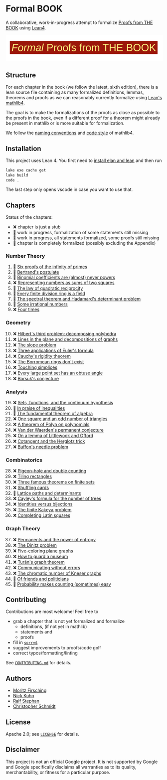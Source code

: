 # Formal BOOK

A collaborative, work-in-progress attempt to formalize [Proofs from THE BOOK](https://link.springer.com/book/10.1007/978-3-662-57265-8) using [Lean4](https://leanprover.github.io/lean4/doc/whatIsLean.html).


![Formal Proofs from THE BOOK](formal_proofs_form_the_book.svg)

## Structure

For each chapter in the book (we follow the latest, sixth edition), there is a lean source file containing as many formalized definitions, lemmas, theorems and proofs as we can reasonably currently formalize using [Lean's mathlib4](https://github.com/leanprover-community/mathlib4).

The goal is to make the formalizations of the proofs as close as possible to the proofs in the book, even if a different proof for a theorem might already be present in mathlib or is more suitable for formalization.

We follow the [naming conventions](https://github.com/leanprover-community/mathlib4/wiki/Porting-wiki#naming-convention) and [code style](https://leanprover-community.github.io/contribute/style.html) of mathlib4.

## Installation

This project uses Lean 4. You first need to [install elan and lean](https://leanprover.github.io/lean4/doc/setup.html) and then run
```shell
lake exe cache get
lake build
code .
```
The last step only opens vscode in case you want to use that.

## Chapters

Status of the chapters:

  - :x: chapter is just a stub
  - :thought_balloon: work in progress, formalization of some statements still missing
  - :speech_balloon: work in progress, all statements formalized, some proofs still missing
  - :tada: chapter is completely formalized (possibly excluding the Appendix)

### Number Theory
  1. :speech_balloon: [Six proofs of the infinity of primes](https://github.com/mo271/FormalBook/blob/main/FormalBook/Chapter_01.lean)
  2. :speech_balloon: [Bertrand's postulate](https://github.com/mo271/FormalBook/blob/main/FormalBook/Chapter_02.lean)
  3. :speech_balloon: [Binomial coefficients are (almost) never powers](https://github.com/mo271/FormalBook/blob/main/FormalBook/Chapter_03.lean)
  4. :x: [Representing numbers as sums of two squares](https://github.com/mo271/FormalBook/blob/main/FormalBook/Chapter_04.lean)
  5. :thought_balloon: [The law of quadratic reciprocity](https://github.com/mo271/FormalBook/blob/main/FormalBook/Chapter_05.lean)
  6. :thought_balloon: [Every finite division ring is a field](https://github.com/mo271/FormalBook/blob/main/FormalBook/Chapter_06.lean)
  7. :thought_balloon: [The spectral theorem and Hadamard's determinant problem](https://github.com/mo271/FormalBook/blob/main/FormalBook/Chapter_07.lean)
  8. :thought_balloon: [Some irrational numbers](https://github.com/mo271/FormalBook/blob/main/FormalBook/Chapter_08.lean)
  9. :x: [Four times ](https://github.com/mo271/FormalBook/blob/main/FormalBook/Chapter_09.lean)

### Geometry
  10. :x: [Hilbert's third problem: decomposing polyhedra](https://github.com/mo271/FormalBook/blob/main/FormalBook/Chapter_10.lean)
  11. :x: [Lines in the plane and decompositions of graphs](https://github.com/mo271/FormalBook/blob/main/FormalBook/Chapter_11.lean)
  12. :x: [The slope problem](https://github.com/mo271/FormalBook/blob/main/FormalBook/Chapter_12.lean)
  13. :x: [Three applications of Euler's formula](https://github.com/mo271/FormalBook/blob/main/FormalBook/Chapter_13.lean)
  14. :x: [Cauchy's rigidity theorem](https://github.com/mo271/FormalBook/blob/main/FormalBook/Chapter_14.lean)
  15. :x: [The Borromean rings don't exist](https://github.com/mo271/FormalBook/blob/main/FormalBook/Chapter_15.lean)
  16. :x: [Touching simplices](https://github.com/mo271/FormalBook/blob/main/FormalBook/Chapter_16.lean)
  17. :x: [Every large point set has an obtuse angle](https://github.com/mo271/FormalBook/blob/main/FormalBook/Chapter_17.lean)
  18. :x: [Borsuk's conjecture](https://github.com/mo271/FormalBook/blob/main/FormalBook/Chapter_18.lean)
### Analysis
  19. :x: [Sets, functions, and the continuum hypothesis](https://github.com/mo271/FormalBook/blob/main/FormalBook/Chapter_19.lean)
  20. :thought_balloon: [In praise of inequalities](https://github.com/mo271/FormalBook/blob/main/FormalBook/Chapter_20.lean)
  21. :thought_balloon: [The fundamental theorem of algebra](https://github.com/mo271/FormalBook/blob/main/FormalBook/Chapter_21.lean)
  22. :x: [One square and an odd number of triangles](https://github.com/mo271/FormalBook/blob/main/FormalBook/Chapter_22.lean)
  23. :x: [A theorem of Pólya on polynomials](https://github.com/mo271/FormalBook/blob/main/FormalBook/Chapter_23.lean)
  24. :x: [Van der Waerden's permanent conjecture](https://github.com/mo271/FormalBook/blob/main/FormalBook/Chapter_24.lean)
  25. :x: [On a lemma of Littlewook and Offord](https://github.com/mo271/FormalBook/blob/main/FormalBook/Chapter_25.lean)
  26. :x: [Cotangent and the Herglotz trick](https://github.com/mo271/FormalBook/blob/main/FormalBook/Chapter_26.lean)
  27. :x: [Buffon's needle problem](https://github.com/mo271/FormalBook/blob/main/FormalBook/Chapter_27.lean)
### Combinatorics
  28. :x: [Pigeon-hole and double counting](https://github.com/mo271/FormalBook/blob/main/FormalBook/Chapter_28.lean)
  29. :x: [Tiling rectangles](https://github.com/mo271/FormalBook/blob/main/FormalBook/Chapter_29.lean)
  30. :x: [Three famous theorems on finite sets](https://github.com/mo271/FormalBook/blob/main/FormalBook/Chapter_30.lean)
  31. :x: [Shuffling cards](https://github.com/mo271/FormalBook/blob/main/FormalBook/Chapter_31.lean)
  32. :thought_balloon: [Lattice paths and determinants](https://github.com/mo271/FormalBook/blob/main/FormalBook/Chapter_32.lean)
  33. :x: [Cayley's formula for the number of trees](https://github.com/mo271/FormalBook/blob/main/FormalBook/Chapter_33.lean)
  34. :x: [Identities versus bijections](https://github.com/mo271/FormalBook/blob/main/FormalBook/Chapter_34.lean)
  35. :x: [The finite Kakeya problem](https://github.com/mo271/FormalBook/blob/main/FormalBook/Chapter_35.lean)
  36. :x: [Completing Latin squares](https://github.com/mo271/FormalBook/blob/main/FormalBook/Chapter_36.lean)
### Graph Theory
  37. :x: [Permanents and the power of entropy](https://github.com/mo271/FormalBook/blob/main/FormalBook/Chapter_37.lean)
  38. :x: [The Dinitz problem](https://github.com/mo271/FormalBook/blob/main/FormalBook/Chapter_38.lean)
  39. :x: [Five-coloring plane graphs](https://github.com/mo271/FormalBook/blob/main/FormalBook/Chapter_39.lean)
  40. :x: [How to guard a museum](https://github.com/mo271/FormalBook/blob/main/FormalBook/Chapter_40.lean)
  41. :x: [Turán's graph theorem](https://github.com/mo271/FormalBook/blob/main/FormalBook/Chapter_41.lean)
  42. :x: [Communicating without errors](https://github.com/mo271/FormalBook/blob/main/FormalBook/Chapter_42.lean)
  43. :x: [The chromatic number of Kneser graphs](https://github.com/mo271/FormalBook/blob/main/FormalBook/Chapter_43.lean)
  44. :speech_balloon: [Of friends and politicians](https://github.com/mo271/FormalBook/blob/main/FormalBook/Chapter_44.lean)
  45. :thought_balloon: [Probability makes counting (sometimes) easy](https://github.com/mo271/FormalBook/blob/main/FormalBook/Chapter_45.lean)

## Contributing

Contributions are most welcome! Feel free to
  - grab a chapter that is not yet formalized and formalize
    - definitions, (if not yet in mathlib)
    - statements and
    - proofs
  - fill in [`sorry`s](https://github.com/search?q=repo%3Amo271%2FFormalBook+sorry+path%3A*.lean&type=code)
  - suggest improvements to proofs/code golf
  - correct typos/formatting/linting

See [`CONTRIBUTING.md`](CONTRIBUTING.md) for details.

## Authors

  - [Moritz Firsching](https://github.com/mo271)
  - [Nick Kuhn](https://github.com/nick-kuhn)
  - [Ralf Stephan](https://github.com/rwst)
  - [Christopher Schmidt](https://github.com/C-h-r-i-s-x)

## License

Apache 2.0; see [`LICENSE`](LICENSE) for details.

## Disclaimer

This project is not an official Google project. It is not supported by
Google and Google specifically disclaims all warranties as to its quality,
merchantability, or fitness for a particular purpose.
